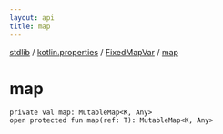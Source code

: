 ```yaml
---
layout: api
title: map
---
```

[stdlib](../../index.html) / [kotlin.properties](../index.html) / [FixedMapVar](index.html) / [map](map.html)

# map

```
private val map: MutableMap<K, Any>
open protected fun map(ref: T): MutableMap<K, Any>
```
